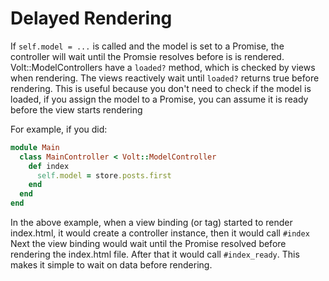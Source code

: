 # Delayed Rendering

If ```self.model = ...``` is called and the model is set to a Promise, the controller will wait until the Promsie resolves before is is rendered.  Volt::ModelControllers have a ```loaded?``` method, which is checked by views when rendering.  The views reactively wait until ```loaded?``` returns true before rendering.  This is useful because you don't need to check if the model is loaded, if you assign the model to a Promise, you can assume it is ready before the view starts rendering

For example, if you did:

```ruby
module Main
  class MainController < Volt::ModelController
    def index
      self.model = store.posts.first
    end
  end
end
```

In the above example, when a view binding (or tag) started to render index.html, it would create a controller instance, then it would call ```#index```  Next the view binding would wait until the Promise resolved before rendering the index.html file.  After that it would call ```#index_ready```.  This makes it simple to wait on data before rendering.
